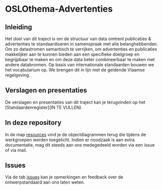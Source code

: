 # OSLOthema-Advertenties

## Inleiding

Het doel van dit traject is om de structuur van data omtrent publicaties & advertenties te standaardiseren in samenspraak met alle belanghebbenden. Om zo datastromen semantisch te verrijken, om advertenties en publicaties makkelijker aan te kunnen bieden aan een specifieke doelgroep en begrijpbaar te maken en om deze data beter combineerbaar te maken met andere databronnen. Op basis van internationale standaarden bouwen we het vocabularium op. We brengen dit in lijn met de geldende Vlaamse regelgeving.

## Verslagen en presentaties

De verslagen en presentaties van dit traject kan je terugvinden op het [Standaardenregister](IN TE VULLEN).

## In deze repository

In de map [resources](https://github.com/Informatievlaanderen/OSLOthema-visualo/tree/main/resources) vind je de objectdiagrammen terug die tijdens de werkgroepen werden toegelicht. Indien er noodzaak is aan extra documentatie, mag dit steeds aan ons medegedeeld worden via een issue of via mail.

## Issues

Via de tab [issues](https://github.com/Informatievlaanderen/OSLOthema-visualo/issues) kan je opmerkingen en feedback over de ontwerpstandaard aan ons laten weten.